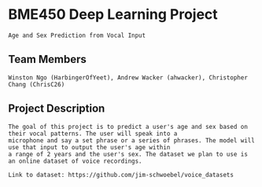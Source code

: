 # BME450 Deep Learning Project
	Age and Sex Prediction from Vocal Input
## Team Members
	Winston Ngo (HarbingerOfYeet), Andrew Wacker (ahwacker), Christopher Chang (ChrisC26)
## Project Description
	The goal of this project is to predict a user's age and sex based on their vocal patterns. The user will speak into a 
	microphone and say a set phrase or a series of phrases. The model will use that input to output the user's age within 
	a range of 2 years and the user's sex. The dataset we plan to use is an online dataset of voice recordings.
	
	Link to dataset: https://github.com/jim-schwoebel/voice_datasets
